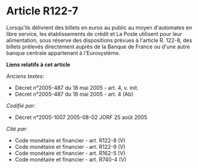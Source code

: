 # Article R122-7

Lorsqu'ils délivrent des billets en euros au public au moyen d'automates en libre service, les établissements de crédit et La
Poste utilisent pour leur alimentation, sous réserve des dispositions prévues à l'article R. 122-8, des billets prélevés
directement auprès de la Banque de France ou d'une autre banque centrale appartenant à l'Eurosystème.

**Liens relatifs à cet article**

_Anciens textes_:

  - Décret n°2005-487 du 18 mai 2005 - art. 4, v. init.
  - Décret n°2005-487 du 18 mai 2005 - art. 4 (Ab)

_Codifié par_:

  - Décret n°2005-1007 2005-08-02 JORF 25 août 2005

_Cité par_:

  - Code monétaire et financier - art. R122-8 (V)
  - Code monétaire et financier - art. R122-9 (V)
  - Code monétaire et financier - art. R162-5 (V)
  - Code monétaire et financier - art. R740-4 (V)
